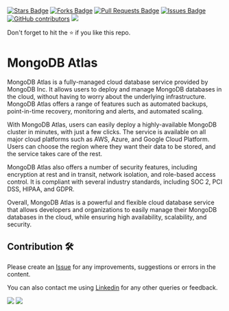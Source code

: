 <a href="https://github.com/drshahizan/special-topic-data-engineering/stargazers"><img src="https://img.shields.io/github/stars/drshahizan/special-topic-data-engineering" alt="Stars Badge"/></a>
<a href="https://github.com/drshahizan/special-topic-data-engineering/network/members"><img src="https://img.shields.io/github/forks/drshahizan/special-topic-data-engineering" alt="Forks Badge"/></a>
<a href="https://github.com/drshahizan/special-topic-data-engineering/pulls"><img src="https://img.shields.io/github/issues-pr/drshahizan/special-topic-data-engineering" alt="Pull Requests Badge"/></a>
<a href="https://github.com/drshahizan/special-topic-data-engineering/issues"><img src="https://img.shields.io/github/issues/drshahizan/special-topic-data-engineering" alt="Issues Badge"/></a>
<a href="https://github.com/drshahizan/special-topic-data-engineering/graphs/contributors"><img alt="GitHub contributors" src="https://img.shields.io/github/contributors/drshahizan/special-topic-data-engineering?color=2b9348"></a>
![](https://visitor-badge.glitch.me/badge?page_id=drshahizan/special-topic-data-engineering)

Don't forget to hit the :star: if you like this repo.

# MongoDB Atlas
MongoDB Atlas is a fully-managed cloud database service provided by MongoDB Inc. It allows users to deploy and manage MongoDB databases in the cloud, without having to worry about the underlying infrastructure. MongoDB Atlas offers a range of features such as automated backups, point-in-time recovery, monitoring and alerts, and automated scaling.

With MongoDB Atlas, users can easily deploy a highly-available MongoDB cluster in minutes, with just a few clicks. The service is available on all major cloud platforms such as AWS, Azure, and Google Cloud Platform. Users can choose the region where they want their data to be stored, and the service takes care of the rest.

MongoDB Atlas also offers a number of security features, including encryption at rest and in transit, network isolation, and role-based access control. It is compliant with several industry standards, including SOC 2, PCI DSS, HIPAA, and GDPR.

Overall, MongoDB Atlas is a powerful and flexible cloud database service that allows developers and organizations to easily manage their MongoDB databases in the cloud, while ensuring high availability, scalability, and security.

## Contribution 🛠️
Please create an [Issue](https://github.com/drshahizan/special-topic-data-engineering/issues) for any improvements, suggestions or errors in the content.

You can also contact me using [Linkedin](https://www.linkedin.com/in/drshahizan/) for any other queries or feedback.

![](https://komarev.com/ghpvc/?username=drshahizan&label=Views&color=0e75b6&style=flat)
![](https://hit.yhype.me/github/profile?user_id=81284918)

